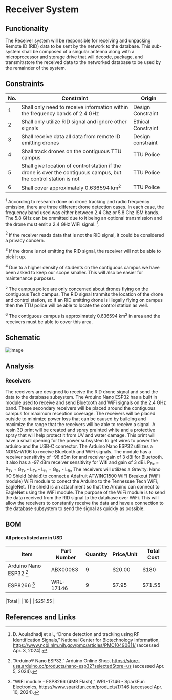 # Receiver System 
## Functionality
The Receiver system will be responsible for receiving and unpacking Remote ID (RID) data to be sent by the network to the database. This sub-system shall be composed of a singular antenna along with a microprocessor and storage drive that will decode, package, and transmit/store the received data to the networked database to be used by the remainder of the system.
## Constraints
| No.| Constraint | Origin |
| -- | --------- |--------|
|  1 | Shall only need to receive information within the frequency bands of 2.4 GHz | Design Constraint|
|  2 | Shall only utilize RID signal and ignore other signals | Ethical Constraint       |                          
|  3 | Shall receive data all data from remote ID emitting drones    |  Design constraint |   
|  4 | Shall track drones on the contiguous TTU campus | TTU Police |
|  5 | Shall give location of control station if the drone is over the contiguous campus, but the control station is not| TTU Police |
|  6 | Shall cover approximately 0.636594 km<sup>2</sup> | TTU Police|


<sup>1</sup> According to research done on drone tracking and radio frequency emission, there are three different drone detection cases. In each case, the frequency band used was either between 2.4 Ghz or 5.8 Ghz ISM bands. The 5.8 GHz can be ommitted due to it being an optional transmission and the drone must emit a 2.4 GHz WiFi signal. [^6].   

<sup>2</sup> If the receiver reads data that is not the RID signal, it could be considered a privacy concern. 

<sup>3</sup> If the drone is not emitting the RID signal, the receiver will not be able to pick it up.

<sup>4</sup> Due to a higher density of students on the contiguous campus we have been asked to keep our scope smaller. This will also be easier for maintenance purposes.

<sup>5</sup> The campus police are only concerned about drones flying on the contiguous Tech campus. The RID signal tranmits the location of the drone and control station, so if an RID emitting drone is illegally flying on campus then the TTU police will be able to locate the control station as well. 

<sup>6</sup> The contiguous campus is approximately 0.636594 km<sup>2</sup> in area and the receivers must be able to cover this area. 

## Schematic
![image](https://ibb.co/RNs7thm)





## Analysis
### Receivers
The  receivers are designed to receive the RID drone signal and send the data to the database subsystem. The Arduino Nano ESP32 has a built in module used to receive and send Bluetooth and WiFi signals on the 2.4 GHz band. These secondary receivers will be placed around the contiguous campus for maximum reception coverage. The receivers will be placed outside to minimize power loss that can be caused by building and maximize the range that the receivers will be able to receive a signal. A resin 3D print will be created and spray prainted white and a protective spray that will help protect it from UV and water damage. This print will have a small opening for the power subsystem to get wires to power the arduino and the USB-C connector. The Arduino Nano ESP32 utilizes a NORA-W106 to receive Bluetooth and WiFi signals. The module has a receiver sensitivity of -98 dBm for and receiver gain of 3 dBi for Bluetooth. It also has a -97 dBm receiver sensitivity for Wifi and gain of 3 dBi. 
P<sub>Rx</sub> = P<sub>Tx</sub> + G<sub>Tx</sub> - L<sub>Tx</sub> - L<sub>fs</sub> + G<sub>Rx</sub> - L<sub>Rx</sub>
The receivers will utilizes a Gravity: Nano I/O Shield (shield)to connect a Adafruit ATWINC1500 WIFI Breakout (WiFi module) WiFi module to conect the Arduino to the Tennessee Tech WiFi, EagleNet. The shield is an attachment so that the Arduino can connect to EagleNet using the WiFi module. The purpose of the WiFi module is to send the data received from the RID signal to the database over WiFi. This will allow the receivers to constantly receive the data and have a connection to the database subsystem to send the signal as quickly as possible. 
## BOM
#### All prices listed are in USD
| Item     | Part Number | Quantity | Price/Unit     | Total Cost |
| -------- | ------------| -------- |----------------|------------|
|Arduino Nano ESP32 [^7]        |ABX00083             |9        |$20.00           |$180            |
|ESP8266 [^10]         | WRL-17146            |9         |$7.95                |$71.55            |

|Total     |             |   18       |                |   $251.55         |


## References and Links
[^1]: "Standard specification for remote ID and tracking designation - F3411 - 19," ASTM International, (2019).

[^2]: J. Marcel, “3 key factors that determine the range of bluetooth,” Bluetooth® Technology Website, https://www.bluetooth.com/blog/3-key-factors-that-determinethe-range-of-bluetooth/ (accessed Apr. 3, 2024). 

[^4]: S. Cerwin, Radio Propagation and Antennas: A Non-Mathematical Treatment of Radio and Antennas. Bloomington, IN: AuthorHouse, 2019. 

[^6]: D. Aouladhadj et al., “Drone detection and tracking using RF Identification Signals,” National Center for Biotechnology Information, https://www.ncbi.nlm.nih.gov/pmc/articles/PMC10490811/ (accessed Apr. 3, 2024). 

[^7]: “Arduino® Nano ESP32,” Arduino Online Shop, https://store-usa.arduino.cc/products/nano-esp32?selectedStore=us (accessed Apr. 5, 2024).

[^8]: ABX00083-datasheet.pdf, https://docs.arduino.cc/resources/datasheets/ABX00083-datasheet.pdf (accessed Apr. 5, 2024). 

[^9]: “Calculate area on map, Google Maps Area Calculator,” CalcMaps, https://www.calcmaps.com/map-area/ (accessed Apr. 5, 2024). 

[^10]: “WIFI module - ESP8266 (4MB Flash),” WRL-17146 - SparkFun Electronics, https://www.sparkfun.com/products/17146 (accessed Apr. 10, 2024). 
